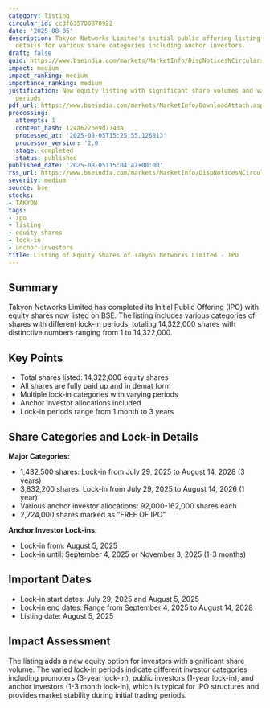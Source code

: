 ```yaml
---
category: listing
circular_id: cc3f635700870922
date: '2025-08-05'
description: Takyon Networks Limited's initial public offering listing with lock-in
  details for various share categories including anchor investors.
draft: false
guid: https://www.bseindia.com/markets/MarketInfo/DispNoticesNCirculars.aspx?Noticeid={720C7EEB-E3CC-48DB-B9BD-0D0386AA0AC1}&noticeno=20250805-56&dt=08/05/2025&icount=56&totcount=60&flag=0
impact: medium
impact_ranking: medium
importance_ranking: medium
justification: New equity listing with significant share volumes and varied lock-in
  periods
pdf_url: https://www.bseindia.com/markets/MarketInfo/DownloadAttach.aspx?id=20250805-56&attachedId=eb96f222-7d28-40a9-b315-ae8a3159d7e0
processing:
  attempts: 1
  content_hash: 124a622be9d7743a
  processed_at: '2025-08-05T15:25:55.126813'
  processor_version: '2.0'
  stage: completed
  status: published
published_date: '2025-08-05T15:04:47+00:00'
rss_url: https://www.bseindia.com/markets/MarketInfo/DispNoticesNCirculars.aspx?Noticeid={720C7EEB-E3CC-48DB-B9BD-0D0386AA0AC1}&noticeno=20250805-56&dt=08/05/2025&icount=56&totcount=60&flag=0
severity: medium
source: bse
stocks:
- TAKYON
tags:
- ipo
- listing
- equity-shares
- lock-in
- anchor-investors
title: Listing of Equity Shares of Takyon Networks Limited - IPO
---
```


## Summary

Takyon Networks Limited has completed its Initial Public Offering (IPO) with equity shares now listed on BSE. The listing includes various categories of shares with different lock-in periods, totaling 14,322,000 shares with distinctive numbers ranging from 1 to 14,322,000.

## Key Points

- Total shares listed: 14,322,000 equity shares
- All shares are fully paid up and in demat form
- Multiple lock-in categories with varying periods
- Anchor investor allocations included
- Lock-in periods range from 1 month to 3 years

## Share Categories and Lock-in Details

**Major Categories:**
- 1,432,500 shares: Lock-in from July 29, 2025 to August 14, 2028 (3 years)
- 3,832,200 shares: Lock-in from July 29, 2025 to August 14, 2026 (1 year)
- Various anchor investor allocations: 92,000-162,000 shares each
- 2,724,000 shares marked as "FREE OF IPO"

**Anchor Investor Lock-ins:**
- Lock-in from: August 5, 2025
- Lock-in until: September 4, 2025 or November 3, 2025 (1-3 months)

## Important Dates

- Lock-in start dates: July 29, 2025 and August 5, 2025
- Lock-in end dates: Range from September 4, 2025 to August 14, 2028
- Listing date: August 5, 2025

## Impact Assessment

The listing adds a new equity option for investors with significant share volume. The varied lock-in periods indicate different investor categories including promoters (3-year lock-in), public investors (1-year lock-in), and anchor investors (1-3 month lock-in), which is typical for IPO structures and provides market stability during initial trading periods.